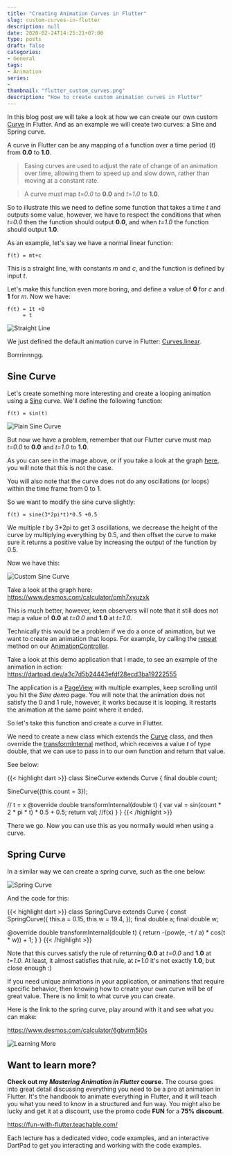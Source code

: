 ```yaml
---
title: "Creating Animation Curves in Flutter"
slug: custom-curves-in-flutter
description: null
date: 2020-02-24T14:25:21+07:00
type: posts
draft: false
categories:
- General
tags:
- Animation
series:
-
thumbnail: "flutter_custom_curves.png"
description: "How to create custom animation curves in Flutter"
---
```

In this blog post we will take a look at how we can create our own custom [Curve](https://api.flutter.dev/flutter/animation/Curve-class.html) in Flutter. And as an example we will create two curves: a Sine and Spring curve.

A curve in Flutter can be any mapping of a function over a time period (*t*) from **0.0** to **1.0**.

> Easing curves are used to adjust the rate of change of an animation over time, allowing them to speed up and slow down, rather than moving at a constant rate.

> A curve must map *t=0.0* to **0.0** and *t=1.0* to **1.0**.

So to illustrate this we need to define some function that takes a time *t* and outputs some value, however, we have to respect the conditions that when *t=0.0* then the function should output **0.0**, and when *t=1.0* the function should output **1.0**.

As an example, let's say we have a normal linear function:

```
f(t) = mt+c
```

This is a straight line, with constants *m* and *c*, and the function is defined by input *t*.

Let's make this function even more boring, and define a value of **0** for *c* and **1** for *m*. Now we have:

```
f(t) = 1t +0
     = t
```

![Straight Line](/pictures/custom_curves_in_flutter/straight_line.jpg)

We just defined the default animation curve in Flutter: [Curves.linear](https://api.flutter.dev/flutter/animation/Curves/linear-constant.html).

Borrrinnngg.

## Sine Curve

Let's create something more interesting and create a looping animation using a [Sine](https://en.wikipedia.org/wiki/Sine) curve. We'll define the following function:

```
f(t) = sin(t)
```

![Plain Sine Curve](/pictures/custom_curves_in_flutter/plain_sine_curve.jpg)

But now we have a problem, remember that our Flutter curve must map *t=0.0* to **0.0** and *t=1.0* to **1.0**.

As you can see in the image above, or if you take a look at the graph [here](https://www.desmos.com/calculator/p4vpbfrtny), you will note that this is not the case.

You will also note that the curve does not do any oscillations (or loops) within the time frame from 0 to 1.

So we want to modify the sine curve slightly:

```
f(t) = sine(3*2pi*t)*0.5 +0.5
```

We multiple *t* by 3*2pi to get 3 oscillations, we decrease the height of the curve by multiplying everything by 0.5, and then offset the curve to make sure it returns a positive value by increasing the output of the function by 0.5.

Now we have this:

![Custom Sine Curve](/pictures/custom_curves_in_flutter/custom_sine_curve.jpg)

Take a look at the graph here: https://www.desmos.com/calculator/omh7xyuzxk

This is much better, however, keen observers will note that it still does not map a value of **0.0** at *t=0.0* and **1.0** at *t=1.0*.

Technically this would be a problem if we do a once of animation, but we want to create an animation that loops. For example, by calling the [repeat](https://api.flutter.dev/flutter/animation/AnimationController/repeat.html) method on our [AnimationController](https://api.flutter.dev/flutter/animation/AnimationController-class.html).

Take a look at this demo application that I made, to see an example of the animation in action:
https://dartpad.dev/a3c7d5b24443efdf28ecd3ba19222555

The application is a [PageView](https://api.flutter.dev/flutter/widgets/PageView-class.html) with multiple examples, keep scrolling until you hit the *Sine demo* page. You will note that the animation does not satisfy the 0 and 1 rule, however, it works because it is looping. It restarts the animation at the same point where it ended.

So let's take this function and create a curve in Flutter.

We need to create a new class which extends the [Curve](https://api.flutter.dev/flutter/animation/Curve-class.html) class, and then override the [transformInternal](https://api.flutter.dev/flutter/animation/Cubic/transformInternal.html) method, which receives a value *t* of type double, that we can use to pass in to our own function and return that value.

See below:

{{< highlight dart >}}
class SineCurve extends Curve {
  final double count;

  SineCurve({this.count = 3});

  // t = x
  @override
  double transformInternal(double t) {
    var val = sin(count * 2 * pi * t) * 0.5 + 0.5;
    return val; //f(x)
  }
}
{{< /highlight >}}

There we go. Now you can use this as you normally would when using a curve.

## Spring Curve

In a similar way we can create a spring curve, such as the one below:

![Spring Curve](/pictures/custom_curves_in_flutter/spring_curve.jpg)

And the code for this:

{{< highlight dart >}}
class SpringCurve extends Curve {
  const SpringCurve({
    this.a = 0.15,
    this.w = 19.4,
  });
  final double a;
  final double w;

  @override
  double transformInternal(double t) {
    return -(pow(e, -t / a) * cos(t * w)) + 1;
  }
}
{{< /highlight >}}

Note that this curves satisfy the rule of returning **0.0** at *t=0.0* and **1.0** at *t=1.0*. At least, it almost satisfies that rule, at *t=1.0* it's not exactly **1.0**, but close enough :)

If you need unique animations in your application, or animations that require specific behavior, then knowing how to create your own curve will be of great value. There is no limit to what curve you can create.

Here is the link to the spring curve, play around with it and see what you can make:

https://www.desmos.com/calculator/6gbvrm5i0s

![Learning More](/memes/learning.gif)

## Want to learn more?

**Check out my *Mastering Animation in Flutter* course.**
The course goes into great detail discussing everything you need to be a pro at animation in Flutter. It's the handbook to animate everything in Flutter, and it will teach you what you need to know in a structured and fun way. You might also be lucky and get it at a discount, use the promo code **FUN** for a **75% discount**.

https://fun-with-flutter.teachable.com/

Each lecture has a dedicated video, code examples, and an interactive DartPad to get you interacting and working with the code examples.